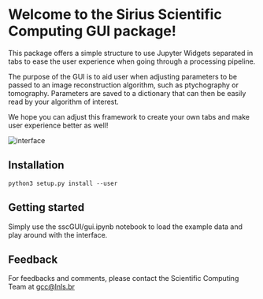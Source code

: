 # Welcome to the Sirius Scientific Computing GUI package!

This package offers a simple structure to use Jupyter Widgets separated in tabs to ease the user experience when going through a processing pipeline.

The purpose of the GUI is to aid user when adjusting parameters to be passed to an image reconstruction algorithm, such as ptychography or tomography. Parameters are saved to a dictionary that can then be easily read by your algorithm of interest.

We hope you can adjust this framework to create your own tabs and make user experience better as well!

![interface](https://user-images.githubusercontent.com/16940168/234647215-ddaed369-f65f-4991-80aa-ad44b08da09a.gif)

## Installation

```
python3 setup.py install --user
```

## Getting started

Simply use the sscGUI/gui.ipynb notebook to load the example data and play around with the interface.

## Feedback

For feedbacks and comments, please contact the Scientific Computing Team at gcc@lnls.br